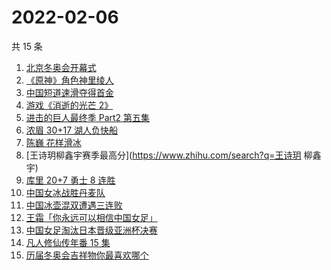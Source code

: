 # 2022-02-06

共 15 条

<!-- BEGIN ZHIHUSEARCH -->
<!-- 最后更新时间 Sun Feb 06 2022 03:07:04 GMT+0800 (China Standard Time) -->
1. [北京冬奥会开幕式](https://www.zhihu.com/search?q=冬奥会开幕式)
1. [《原神》角色神里绫人](https://www.zhihu.com/search?q=原神)
1. [中国短道速滑夺得首金](https://www.zhihu.com/search?q=短道速滑)
1. [游戏《消逝的光芒 2》](https://www.zhihu.com/search?q=消逝的光芒2)
1. [进击的巨人最终季 Part2 第五集](https://www.zhihu.com/search?q=进击的巨人)
1. [浓眉 30+17 湖人负快船](https://www.zhihu.com/search?q=湖人)
1. [陈巍 花样滑冰](https://www.zhihu.com/search?q=花样滑冰)
1. [王诗玥柳鑫宇赛季最高分](https://www.zhihu.com/search?q=王诗玥 柳鑫宇)
1. [库里 20+7 勇士 8 连胜](https://www.zhihu.com/search?q=勇士)
1. [中国女冰战胜丹麦队](https://www.zhihu.com/search?q=冰球)
1. [中国冰壶混双遭遇三连败](https://www.zhihu.com/search?q=冰壶)
1. [王霜「你永远可以相信中国女足」](https://www.zhihu.com/search?q=王霜)
1. [中国女足淘汰日本晋级亚洲杯决赛](https://www.zhihu.com/search?q=中国女足)
1. [凡人修仙传年番 15 集](https://www.zhihu.com/search?q=凡人修仙传)
1. [历届冬奥会吉祥物你最喜欢哪个](https://www.zhihu.com/search?q=冬奥会吉祥物)
<!-- END ZHIHUSEARCH -->
